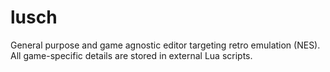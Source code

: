 # lusch
General purpose and game agnostic editor targeting retro emulation (NES).  All game-specific details are stored in external Lua scripts.
